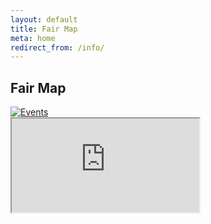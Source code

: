 ```yaml
---
layout: default
title: Fair Map
meta: home
redirect_from: /info/
---
```


<section class="diamond-bg7">
    <div class="container">
      <h1 class="display-1 shadow-text lh-1">Fair Map</h1>
      <a href="../cif-2024/assets/pdf/2024 Fairgrounds Map.pdf" target="_blank">
          <img src="../cif-2024/assets/img/fairgrounds-map2024.webp" class="img-fluid pt-5" alt="Events">
      </a>
      <div class="ratio ratio-16x9 mt-5">
          <iframe src="https://www.google.com/maps/d/embed?mid=1e6Nvl9pSDrBdsh-9WWbGf3-QLdrcyGsm&ehbc=2E312F"></iframe>
      </div>
    </div>
</section>
